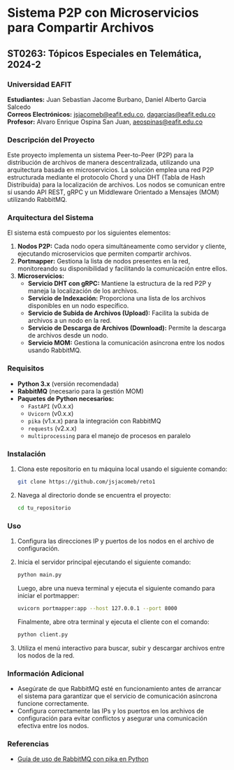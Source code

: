 # Sistema P2P con Microservicios para Compartir Archivos

## ST0263: Tópicos Especiales en Telemática, 2024-2
### Universidad EAFIT

**Estudiantes:** Juan Sebastian Jacome Burbano, Daniel Alberto Garcia Salcedo  
**Correos Electrónicos:** jsjacomeb@eafit.edu.co, dagarcias@eafit.edu.co  
**Profesor:** Alvaro Enrique Ospina San Juan, aeospinas@eafit.edu.co

### Descripción del Proyecto

Este proyecto implementa un sistema Peer-to-Peer (P2P) para la distribución de archivos de manera descentralizada, utilizando una arquitectura basada en microservicios. La solución emplea una red P2P estructurada mediante el protocolo Chord y una DHT (Tabla de Hash Distribuida) para la localización de archivos. Los nodos se comunican entre sí usando API REST, gRPC y un Middleware Orientado a Mensajes (MOM) utilizando RabbitMQ.

### Arquitectura del Sistema

El sistema está compuesto por los siguientes elementos:

1. **Nodos P2P:** Cada nodo opera simultáneamente como servidor y cliente, ejecutando microservicios que permiten compartir archivos.
2. **Portmapper:** Gestiona la lista de nodos presentes en la red, monitoreando su disponibilidad y facilitando la comunicación entre ellos.
3. **Microservicios:**
   - **Servicio DHT con gRPC:** Mantiene la estructura de la red P2P y maneja la localización de los archivos.
   - **Servicio de Indexación:** Proporciona una lista de los archivos disponibles en un nodo específico.
   - **Servicio de Subida de Archivos (Upload):** Facilita la subida de archivos a un nodo en la red.
   - **Servicio de Descarga de Archivos (Download):** Permite la descarga de archivos desde un nodo.
   - **Servicio MOM:** Gestiona la comunicación asíncrona entre los nodos usando RabbitMQ.

### Requisitos

- **Python 3.x** (versión recomendada)
- **RabbitMQ** (necesario para la gestión MOM)
- **Paquetes de Python necesarios:** 
  - `FastAPI` (v0.x.x)
  - `Uvicorn` (v0.x.x)
  - `pika` (v1.x.x) para la integración con RabbitMQ
  - `requests` (v2.x.x)
  - `multiprocessing` para el manejo de procesos en paralelo

### Instalación

1. Clona este repositorio en tu máquina local usando el siguiente comando:
    ```bash
    git clone https://github.com/jsjacomeb/reto1
    ```
2. Navega al directorio donde se encuentra el proyecto:
    ```bash
    cd tu_repositorio
    ```

### Uso

1. Configura las direcciones IP y puertos de los nodos en el archivo de configuración.
2. Inicia el servidor principal ejecutando el siguiente comando:

    ```bash
    python main.py
    ```

    Luego, abre una nueva terminal y ejecuta el siguiente comando para iniciar el portmapper:

    ```bash
    uvicorn portmapper:app --host 127.0.0.1 --port 8000
    ```

    Finalmente, abre otra terminal y ejecuta el cliente con el comando:

    ```bash
    python client.py
    ```

3. Utiliza el menú interactivo para buscar, subir y descargar archivos entre los nodos de la red.

### Información Adicional

- Asegúrate de que RabbitMQ esté en funcionamiento antes de arrancar el sistema para garantizar que el servicio de comunicación asíncrona funcione correctamente.
- Configura correctamente las IPs y los puertos en los archivos de configuración para evitar conflictos y asegurar una comunicación efectiva entre los nodos.

### Referencias

- [Guía de uso de RabbitMQ con pika en Python](https://pika.readthedocs.io/)
